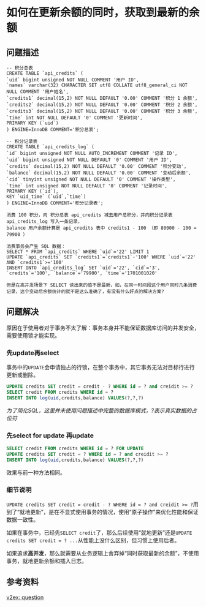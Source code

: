 # 如何在更新余额的同时，获取到最新的余额

## 问题描述

```
-- 积分总表
CREATE TABLE `api_credits` (
`uid` bigint unsigned NOT NULL COMMENT '用户 ID',
`names` varchar(32) CHARACTER SET utf8 COLLATE utf8_general_ci NOT NULL COMMENT '用户姓名',
`credits1` decimal(15,2) NOT NULL DEFAULT '0.00' COMMENT '积分 1 余额',
`credits2` decimal(15,2) NOT NULL DEFAULT '0.00' COMMENT '积分 2 余额',
`credits3` decimal(15,2) NOT NULL DEFAULT '0.00' COMMENT '积分 3 余额',
`time` int NOT NULL DEFAULT '0' COMMENT '更新时间',
PRIMARY KEY (`uid`)
) ENGINE=InnoDB COMMENT='积分总表';

-- 积分记录表
CREATE TABLE `api_credits_log` (
`id` bigint unsigned NOT NULL AUTO_INCREMENT COMMENT '记录 ID',
`uid` bigint unsigned NOT NULL DEFAULT '0' COMMENT '用户 ID',
`credits` decimal(15,2) NOT NULL DEFAULT '0.00' COMMENT '积分变动',
`balance` decimal(15,2) NOT NULL DEFAULT '0.00' COMMENT '变动后余额',
`cid` tinyint unsigned NOT NULL DEFAULT '0' COMMENT '操作类型',
`time` int unsigned NOT NULL DEFAULT '0' COMMENT '记录时间',
PRIMARY KEY (`id`),
KEY `uid_time` (`uid`,`time`)
) ENGINE=InnoDB COMMENT='积分记录表';

消费 100 积分，向 积分总表 api_credits 减去用户总积分，并向积分记录表 api_credits_log 写入一条记录，
balance 用户余额计算是 api_credits 表中 credits1 - 100 （即 80000 - 100 = 79900 ）

消费事务会产生 SQL 数据：
SELECT * FROM `api_credits` WHERE `uid`='22' LIMIT 1
UPDATE `api_credits` SET `credits1`=`credits1`-'100' WHERE `uid`='22' AND `credits1`>='100'
INSERT INTO `api_credits_log` SET `uid`='22', `cid`='3', `credits`='100', `balance`='79900', `time`='1701001020'

但是在高并发场景下 SELECT 读出来的值不是最新，如，在同一时间段这个用户同时几条消费记录，这个变动后余额统计的就不是这么准确了，有没有什么好点的解决方案?
```

## 问题解决

原因在于使用者对于事务不太了解：事务本身并不能保证数据库访问的并发安全，需要使用锁才能实现。
### 先update再select

事务中的`UPDATE`会申请独占的行锁，在整个事务中，其它事务无法对目标行进行更新或删除。

```SQL
UPDATE credits SET credit = credit - ? WHERE id = ? and creidit >= ?
SELECT credit FROM credits WHERE id = ?
INSERT INTO log(uid,credits,balance) VALUES(?,?,?)
```

*为了简化SQL，这里并未使用问题描述中完整的数据库模式，?表示真实数据的占位符*
### 先select for update 再update

```sql
SELECT credit FROM credits WHERE id = ? FOR UPDATE
UPDATE credits SET credit = ? WHERE id = ? and creidit >= ?
INSERT INTO log(uid,credits,balance) VALUES(?,?,?)
```

效果与前一种方法相同。

### 细节说明

`UPDATE credits SET credit = credit - ? WHERE id = ? and creidit >= ?`用到了“就地更新”，是在不显式使用事务的情况，使用“原子操作”来优化性能和保证数据一致性。

如果在事务中，已经先`SELECT credit`了，那么后续使用“就地更新”还是`UPDATE credits SET credit = ? ...`从性能上没什么区别，但习惯上使用后者。

如果追求**高并发**，那么就需要从业务逻辑上舍弃掉“同时获取最新的余额”，不使用事务，就地更新余额和插入日志。

## 参考资料

[v2ex: question](https://www.v2ex.com/t/997702)
